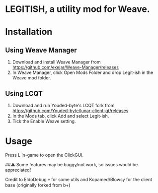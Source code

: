# LEGITISH, a utility mod for Weave.

# Installation
## Using Weave Manager
1. Download and install Weave Manager from https://github.com/exejar/Weave-Manager/releases
2. In Weave Manager, click Open Mods Folder and drop Legit-ish in the Weave mod folder.

## Using LCQT
1. Download and run Youded-byte's LCQT fork from https://github.com/Youded-byte/lunar-client-qt/releases
2. In the Mods tab, click Add and select Legit-ish.
3. Tick the Enable Weave setting.

# Usage
Press L in-game to open the ClickGUI. 

##⚠ Some features may be buggy/not work, so issues would be appreciated!

Credit to EldoDebug 💀 for some utils and Kopamed/Blowsy for the client base (originally forked from b+)
